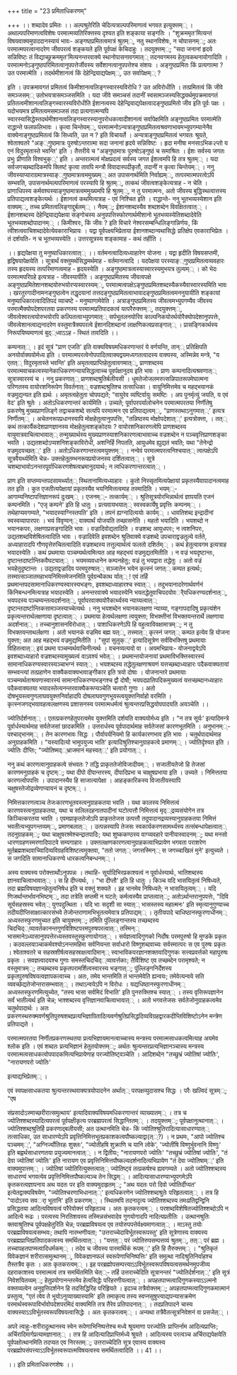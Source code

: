 +++
title = "23 प्रमिताधिकरणम्"

+++
।। शब्दादेव प्रमितः ।। अल्पश्रुतेरिति चेदित्यत्राल्पपरिमाणत्वं भगवत इत्युक्त्तम्् । अथाल्पपरिमाणत्वविशेषः परमात्मव्यतिरिक्त्तस्य दृश्यत इति शङ्काया सङ्गतिः । "शुक्रममृत'मित्यन्तं विषयवाक्यमुपाददानस्यायं भावः- अङ्गष्ठप्रमितत्वमात्रं श्रुतम््, नतु स्थानविशेषः, न चोपासनम््; अतः परमात्मपरत्वानादरेण जीवपरत्वं शङ्कयते इति पूर्वपक्षं केचिदाहुः । तदयुक्त्तम््; "सदा जनानां हृदये सन्निविष्टः तं विद्याच्छुक्रममृत'मित्यनन्तरवाक्ये स्थानोपासनावगमात्् तदनवगमस्य हेतुत्वकथनायोगादिति । परमात्मनोऽङ्गुष्ठपरिमितत्वानुपपत्तेर्जीवस्य सर्वेशानत्वानुपपत्तेश्च संशयः । अङ्गुष्ठप्रमितः किं प्रत्यगात्मा ? उत परमात्मेति । तदर्थमीशानत्वं किं देहेन्द्रियाद्यपेक्षम््, उत सर्वापेक्षम्् ?

इति । उपक्रमावगतं प्रमितत्वं किमीशानत्वलिङ्गस्वारस्यविरोधि ? उत अविरोधीति । तत्प्रमितत्वं किं जीवे समञ्जसम्् उतोभयत्रासमञ्जसमिति । यदा जीवे समञ्चसं तदानीं स्वसामञ्जस्यसिद्धयर्थमुपक्रमावगतं प्रतितत्वमीशानत्वलिङ्गस्वारस्यविरोधीति ईशानत्वस्य देहेन्द्रियाद्यपेक्षत्वादङ्गुष्ठप्रमितो जीव इति पूर्वः पक्षः । यदोभयमत्र प्रमितत्वमसमञ्जसं तदा प्रत्यगात्मन्यपि स्वारस्यासिद्धेस्तदर्थमीशानत्वलिङ्गस्वारस्यानुपरोधकत्वादीशानत्वं सर्वापेक्षमिति अङ्गुष्ठप्रमितः परमात्मेति राद्धान्ते फलफलिभावः । कृत्वा चिन्तेयम््, परमात्मनोऽन्यत्राङ्गुष्ठप्रमितत्वश्रवणाभावमभ्युपगम्यानेनैव वाक्येनाङ्गुष्ठप्रमितत्वं किं सिध्यति, उत न ? इति विचायर्ते । अन्यत्राङ्गुष्ठप्रमितत्वं भगवतः श्रूयते, श्वेताश्वतरे "अङ््गुष्ठमात्रः पुरुषोऽन्तरात्मा सदा जनानां हृदये सन्निविष्टः । हृदा मनीषा मनसाऽभिक२प्तो य एनं विदुरमृतास्ते भवन्ति' इति । तैत्तरीये च "अङ्गुष्ठमात्रः पुरुषोऽङ्गुष्ठं च समाश्रितः । ईशः सर्वस्य जगतः प्रभुः प्रीणाति विश्वभुक््' इति । अन्तरात्मत्वं मोक्षप्रदत्वं सर्वस्य जगत ईशत्वमपि हि तत्र श्रुतम्् । यदा सर्वजगच्छब्दादिकमपि क्लिष्टं कृत्वा तावपि मन्त्रौ विवादास्पदीकृतौ, तदानीं न कृत्वा चिन्तेयम्् । ननु जीवस्याप्याराग्रमात्रस्याङ््गुष्ठमात्रत्वममुख्यम्् अत उपासनार्थमिति निर्वाह्यम््, तत्परमात्मपरत्वेऽपि सम्भवति, उपासनार्थमल्पपरिमाणत्वं परस्यापि हि श्रुतम््, तत्कथं जीवत्वशङ्केत्यत्राह - न चेति । प्राणाधिपस्य कर्मवश्यस्याङ्गुष्ठमात्रत्वममुख्यमपि हि श्रुतम््, न तु परमात्मनः, अतो जीवस्य बुद्धिस्थत्वात्तस्य प्रतिपाद्यत्वशङ्केत्यर्थः । ईशानत्वं कथमित्यत्राह - एवं निश्चित इति । राद्धान्ते- ननु भूतभव्यस्येशान इति वाक्यम््, तच्च प्रमितत्वलिङ्गाद्दुर्बलम्् । नैवम््; ईशानशब्दस्यैव शब्दशब्देन विवक्षितत्वात्् । ईशानशब्दस्य देहेन्द्रियाद्यपेक्षया सङ्गोचस्य अनुपपत्तिस्फोरणार्थमीशानो भूतभव्यस्येतिशब्दादेवेति भूतभव्यशब्दोपादानम्् । किमीश्वरः, किं जीवः ? इति विचारे नेश्वरसम्बन्धिलिङ्गान्निर्णयः, किं त्वीशत्ववाचिशब्दादेवेत्येवकाराभिप्रायः । यद्वा पूर्वपक्ष्यभिप्रेताया ईशानशब्दान्यथासिद्धेः प्रतिक्षेप एवकाराभिप्रेतः । तं दर्शयति- न च भूतभव्यस्येति । उत्तरसूत्रस्य शङ्कामाह - कथं तर्हीति ।

।। हृद्यपेक्षया तु मनुष्याधिकारत्वात्् ।। वर्तमनत्वादित्यध्याहारेण योजना । यद्वा हृदीति विषयसप्तमी, हृद्विषयापेक्षयेति । सूत्रार्थं वक्त्तुमर्थसिद्धमर्थमाह - वर्तमानत्वादि । यदपेक्षया परस्याङ््गुष्ठप्रमितत्वव्यवहारः तस्य हृदयस्य तत्परिमाणत्वमाह - हृदयस्येति । अङ्गुष्ठमात्रत्वस्यास्वारस्यमुभयत्र तुल्यम्् । को भेदः परमात्मपरिग्रहे इत्यत्राह - जीवस्यापीति । अङ्गुष्ठप्रमितस्य जीवत्वपक्षे अङ्गुष्ठप्रमितेशानशब्दयोरुभयोरप्यस्वारस्यम््, परमात्मत्वपक्षेऽङ्गुष्ठप्रमितशब्दस्यैकस्यैवास्वारस्यमिति भावः । खरतुरगादीनामनङ्गुष्ठत्वेन तद्धृदयानां तत्तदङ्गुष्ठप्रमितत्वाभावादङ्गुष्ठप्रमितत्वमननुयायीति शङ्कायां मनुष्याधिकारत्वादितिपदं व्याचष्टे - मनुष्याणामेवेति । अत्राङ्गुष्ठप्रमितस्य जीवत्वमभ्युपगम्यैव जीवस्य परमात्मैक्योपदेशपरतया प्रकरणस्य परमात्मप्रतिपादकत्वं यत्परैरुक्त्तम््, तदयुक्त्तम््, जीवत्वेश्वरत्वयोरुभयोरपि कल्पितत्वाभ्युपगमात्् सर्पभूतलनयोरिव काल्पनिकयोरर्थयोरैक्योपदेशानुपपत्तेः, जीवत्वेशानत्वाद्यनादरेण वस्तुमात्रैक्यपरत्वे ईशानदिशब्दानां लाक्षणिकत्वप्रसङ्गात्् । प्रासङ्गिकार्थस्य निरूपयिष्यमाणत्वं बुद््ध्वाऽऽह - स्थितं तावदिति ।।

कम्पनात्् । इदं सूत्रं "प्राण एजति' इति वाक्यविषयमधिकरणान्तरं ये वर्णयन्ति, तान्् प्रतिक्षिपति अनयोर्वाक्ययोर्मध्य इति । परमात्मपरत्वेनोपपादितवाक्यद्वयमध्यगतत्वादस्य वाक्यस्य, अस्मिन्नेव मन्त्रे, "य एतत्् विदुरमृतास्ते भवन्ति' इति अमृतत्वप्राप्तिहेतुत्वावगमात््, प्राणशब्दस्य परमात्मवाचकत्वस्यानेकाधिकरणन्यायसिद्धत्वाच्च पूवर्पक्षानुदय इति भावः । प्राणः कम्पनादित्यश्रवणात्् सूत्रास्वारस्यं च । ननु प्रकरणात्् प्राणशब्दश्रुतिर्बलीयसी । धूमतेजोजलमरुत्सन्निपातरूपमेघात्मना परिणतस्य वायोरशनिरूपेण विवर्तनात्् वज्रशब्दश्रुतिश्च तत्साधिका । वायुनिमित्तमेव च महद्भयानकं वज्रमुद्यन्यत इति ह्यर्थः । अमृतत्वहेतुता चोपपद्यते; "वायुरेव व्यष्टिर्वायुः समष्टिः । अप पुनर्मृत्युं जयति, य एवं वेद' इति श्रुतेः । अतोऽधिकरणान्तरं कार्यमिति । उच्यते; पूर्वापरपर्यालोचनेन परमात्मपरतया निर्णीतेषु प्रकरणेषु मुख्यप्राणलिङ्गे तद्वाचकशब्दे सत्यपि परमात्मन एव प्रतिपाद्यत्वम््, "प्राणस्तथाऽनुगमात््' इत्यत्र निर्णीतम्् । अचेतनरूपप्रधानस्यापि मोक्षहेतुत्वानुपपत्तिः, "तन्निष्ठस्य मोक्षोपदेशात््' इत्यत्रोक्त्ता, । तत्् कथं तत्कार्यैकदेशप्राणज्ञानस्य मोक्षहेतुत्वशङ्कोदयः ? वायोरशनिकारणत्वेपि प्राणशब्दस्य वायुमात्रवाचित्वाभावात्् तन्मुख्यार्थस्य मुख्यप्राणस्याशनिकारणत्वाभावाच्च वज्रशब्देन न पञ्चवृत्तिप्राणशङ्का भवति । उद्यतशब्दोऽप्यशनिशङ्काविरोधी, अशनिर्हि निपतति, आयुधमेव ह्युद्यतं भवति; यथा "तेनेन्द्रो वज्रमुदयच्छत््' इति । अतोऽधिकरणान्तरत्वमयुक्त्तम्् । नन्वेवं परमात्मपरत्वनिश्चयात्् त्वत्पक्षेऽपि सूत्रवैयर्थ्यमिति चेन्न- उक्त्तहेतूतम्भनरूपप्रयोजनस्य दर्शितत्वात्् । सूत्रे चशब्दाभावोऽनन्तरपूर्वाधिकरणशेषत्वभ्रमानुदयार्थः; न त्वधिकरणान्तरत्वात्् ।

प्राण इति सप्तम्यन्तपदसामर्थ्यात्् स्थितानामित्यध्याहारः । कुतो निस्सृतमित्यपेक्षायां प्रकृतस्यैवापादानत्वमाह तत इति । कुत एजतीत्यपेक्षायां प्रकृतस्यैव भयनिमित्तत्वमाह तस्मादिति । भयम््- आगाम्यनिष्टापत्तिज्ञानरूपं दुःखम्् । एजनम््- तत्कार्यम्् । श्रुतिसूत्रयोरभिन्नार्थत्वं ज्ञापयति एजनं कम्पनमिति । "एजृ कम्पने' इति हि धातुः । प्रत्यवायभयात्् स्वस्वकार्येषु प्रवृत्तिः कम्पनम्् । तथेहाप्यवगम्यते, "भयादस्याग्निस्तपति' इति । तपनं ह्यग्नादित्ययोः कार्यम्् । धावतिशब्द इन्द्रादीनां स्वस्वव्यापारपरः । भयं विवृण्वन्् वाक्यार्थं योजयति तच्छासनेति । महतो भयादिति । भयशब्दो न भयानकपरः, लक्षणाप्रसङ्गादिति भावः । वज्रादिवोद्यतादिति । वज्रशब्द आयुधपरः; न त्वशनिपरः, उद्यतशब्दविशेषितत्वादिति भावः । वज्रादिवेति इवशब्देन श्रुतिवाक्ये वज्रशब्दे उपचाराद्वज्रतुल्ये वर्तते, अध्याहारादपि गौणवृत्तेरुचितत्वादिति वज्रशब्दस्य तत्तुल्यार्थत्वं फलतो दशिर्तम्् । कथं हेतुत्वावगम इत्यत्राह भयादस्येति । कथं प्रथमायाः पञ्चम्यर्थत्वमित्यत आह महद्भयं वज्रमुद्यतमितीति । न वज्रं भयदृष्टान्तः, दृष्टान्तदार्ष्टान्तिकवैघट्यात्् । भयमव्यवधानेन कम्पनहेतुः; वज्रं तु भयद्वारा तद्धेतुः । अतो वज्रं भयहेतुदृष्टान्तः । उद्यताद्वज्रादिव परमपुरुषात्् सञ्जातेन भयेन कृत्स्नं जगत्् कम्पत इत्यर्थः; तस्मात्सञ्जातमहाभयनिमित्तमेजनमिति पूर्वग्रन्थैकाथ र्यात्् ! एवं तर्हि प्रथमान्तपदसामानाधिकरण्यस्वारस्यभङ्गः, इवशब्दाध्याहारश्च स्यात्् । तदुभयानादरेणार्थवर्णनं किंनिबन्धनमित्यत्राह भयादस्येति । अनन्तरवाक्ये भयादस्येनि भयतद्धेतुवाचिपदयोवर्ैयधिकरण्यदर्शनात््, भयपदस्य पञ्चम्यन्तत्वदर्शनात््, पूर्वापरवाक्ययोरैकार्थ्यस्य न्याय्यत्वात्् दृष्टान्तदार्ष्टान्तिकसामञ्जस्याच्चेत्यर्थः । ननु भयशब्देन भयानकलक्षणा न्याय्या, गङ्गापदादिषु प्रकृत्यंशेन प्रकृत्यन्तरार्थलक्षणाया दृष्टत्वात्् । प्रथमाया हेत्वर्थलक्षणा त्वयुक्त्ता; विभक्त्तीनां विभक्तयन्तरार्थे लक्षणाया अदर्शनात्् । तच्चानुशासनविरोधात्् । पाशाधिकरणेऽपि हि वहुत्वाविवक्षामात्रम््; न तु विभक्तयन्ताथर्लक्षणा । अतो भयानकं वज्रमिव बह्म यत््, तस्मात्् कृत्स्नं जगत्् कम्पत इत्येव हि योजना युक्त्ता; अत आह महद्भयं वज्रमुद्यमितीति । "सुपां सुलुक््' इत्यादिसूत्रेण सर्वविभक्त्तिषु प्रथमायाः विहितत्वात्् इयं प्रथमा पञ्चम्यर्थवाचिनीत्यर्थः । वचनव्यत्ययो वा । अयमभिप्रायः- योजनाद्वयेऽपि इवशब्दाध्याहारो वज्रशब्दस्यामुख्यत्वं वाऽवश्यं भवेत्् । प्रथमान्तयोजनायां प्रथमाविभक्त्तिस्वारस्यं सामानाधिकरण्यस्वारस्यञ्चाभग्नं स्यात्् । भयशब्दस्य तद्धेतुलक्षणाश्रयणं यत्तच्छब्दाध्याहारः पदैकवाक्यतायां सम्भवन्त्यां तत्प्रहाणेन वाक्यैकवाक्यभावाङ्गीकार इति त्रयो दोषाः । योजनान्तरे प्रथमायाः पञ्चम्यर्थताश्रयणास्वारस्यं सामानाधिकरण्यभङ्गश्च द्वौ दोषौ; भयपदप्रातिपदिकमुख्यत्वं यत्तच्छब्दानध्याहारः पदैकवाक्यतया भयादस्तेत्यनन्तरवाक्यैकरूप्यञ्चेति चत्वारो गुणाः । अतो दोषभूयस्त्वगुणलाघवयुक्त्तनिर्वाहादपि दोषलाघवगुणभूयस्त्वयुक्त्तनिर्वाहो वरमिति । कृत्स्नजगद्भयावहत्वलक्षणस्य प्रशासनस्य परमात्मधर्मत्वं श्रुत्यन्तरप्रसिद्धयोपपादयति अयञ्चेति ।।

ज्योतिर्दर्शनात्् । एतत्प्रकरणहेतुपरत्वमेव युक्त्तमिति दर्शयति वाक्ययोर्मध्य इति । "न तत्र सूर्यः' इत्यादिमन्त्रे पूर्वार्धस्यार्थमाह सर्वतेजसां छादकमिति । उत्तरार्धस्य पूर्वपादार्थमाह सर्वतेजसां कारणभूतमिति । अनुभानम््- पश्चाद्भानम्् । तेन कारणभावः सिद्धः । पौर्वापर्यनियमो हि कार्यकारणभाव इति भावः । चतुर्थपादार्थमाह अनुग्राहकमिति । "यस्यादित्यो भामुपयुज्य भाति' इत्यादिश्रुतिश्चानुग्राहकत्वे प्रमाणम्् । ज्योतिर्दृश्यत इति । ज्योतिः दीप्तिः; "ज्योतिष्मद््भ्राजमानं महस्वत््' इति प्रयोगात्् ।

ननु कथं कारणत्वानुग्राहकत्वे संभवतः ? तद्धि प्राकृततेजोविजादीयम्् । सजातीयतेजो हि तेजसां कारणमनुग्राहकं च दृष्टम््; यथा दीपो दीपान्तरस्य, दीपादिप्रभा च चाक्षुषप्रभाया इति । उच्यते । निमित्ततया कारणत्वोपपत्तिः । उपादानस्यैव हि साजात्यापेक्षा । आहङ्कारिकस्य विजातीयस्यापि चक्षुषस्तेजोद्रव्येणाप्यायनं च दृष्टम्् ।

निमित्तकारणत्वञ्च तेजःकारणभूतवस्त्वनुग्राहकतया भवति । यथा कालस्य निमित्तत्वं कारणवस्त्वनुग्राहकतया, यथा च सलिलदहनातपादीनां घटोत्पत्तौ निमित्तत्वं मृद््द्रव्यसंयोगेन तत्र किञ्चित्करतया भवति । एवमप्राकृततेजोऽपि प्राकृततेजस उत्पत्तौ तदुपादानद्रव्यस्यानुग्राहकतया निमित्तं भवतीत्यभ्युपगन्तव्यम््, प्रमाणबलात्् । उत्पन्नस्यापि तेजसः स्वकार्यकरणसामर्थ्यस्य तत्संबन्धापेक्षत्वात्् तदनुग्राहकम््; यथा चाक्षुषरश्मेश्चन्द्रातपादिः; यथा शुष्ककण्ठस्य वाग्व्यवहारे पानीयास्वादनम््; यथा मनसो धारणग्रहणस्मरणादिपाटवे सम्यगाहारः । उक्त्तलक्षणकारणत्वानुग्राहकत्वाभिप्रायेण भगवता पराशरेण मूर्तब्रह्मशब्दवाच्यिादिव्यविग्रहविशिष्टत्वमुक्तवा, "ततो जगत्् जगत्तस्मिन्् स जगच्चाखिलं मुने' इत्युच्यते । स जगदिति सामानाधिकरण्ये धारकत्वनिबन्धनम्् ।

अस्य वाक्यस्य परोक्त्तार्थोऽनुपपन्नः । तथाहि- सूर्यादिभिरप्रकाश्यत्वं न पूर्वार्धस्यार्थः, भातिशब्दस्य ज्ञानवाचित्वाभावात्् । स हि दीप्त्यर्थः, । "भा दीप्तौ' इति हि धातुः । किञ्च यदि भासयितृत्वं निषिध्यते, तदा ब्रह्मविषयज्ञानहेतुत्वनिषेध इति च वक्त्तुं शक्यते । इह भानमेव निषिध्यते; न भासयितृत्वम्् । यदि णिजर्थान्तर्भावनभिष्टम््, तदा तत्रेति सप्तमी न घटते; कर्मत्वस्यैव प्राप्तत्वात््; अतोऽर्थान्तरानुपपत्तेः, "दिवि सूर्यसहस्रस्य भवेत्् युगपदुत्थिता । यदि भाः सदृशी सा स्यात्् भासस्तस्य महात्मनः' इति स्मृत्यानुगुण्याच्च तदीयदीप्तिसाक्षात्कारसंभवे तेजोन्तराणामभिभूतत्वमेवात्र प्रतिपाद्यम्् । तृतीयपादे चाधिष्ठानस्फुरणाधीनम्् अध्यस्तस्फुरणमुच्यत इति चायुक्त्तम््; तमिति पुंल्लिङ्गान्तस्य तच्छब्दस्य चिदचिद््व्यावर्तकानन्तगुणविशिष्टपरमपुरुषपरत्वात्् तस्मिन्् भासमानेऽध्यासानुपपत्तेरध्यस्तवस्तुस्फुरणायोगात्् । सर्वज्ञत्वादिगुणको निर्दोषः परमपुरुषो हि मुण्डके प्रकृतः । कठवल्लयाञ्चाकर्मवश्योऽनन्तमहिमा सर्वनियन्ता सर्वाधारो विष्णुशब्दवाच्यः सर्वस्मात्परः स एव पुरुषः प्रकृतः । श्वेताश्वतरे च सहस्रशीर्षत्वसहस्राक्षत्वादिमान्् स्वाभाविकपरज्ञानशक्तयादिगुणकः सत्त्वप्रवर्त्तको महापुरुषः प्रकृतः । सवज्ञत्वादयश्च गुणाः समस्तचिदचिद््व्यावर्त्तकाः; तैर्विशिष्ट एव तच्छब्देन परामृश्यते; न वस्तुमात्रम््; तच्छब्दस्य प्रकृतपरामर्शित्वस्वारस्य भङ्गात््; पुंल्लिङ्गनिर्देशस्य प्रकृतपुरुषविषयत्वज्ञापकत्वाच्च । अतः, तमेव भान्तमिति तं भान्तमेवेति ह्यन्वयः; तमेवेत्यन्वये सति व्यवच्छेद्यतेजोन्तरासम्भवात्् । तथाऽन्वयेऽपि न विरोधः । यद्यधिष्ठानस्फुरणाधीनम्् अध्यस्तस्फुरणमित्युच्येत, "तस्य भासा सर्वमिदं विभाति' इति पुनरुक्त्तिश्च स्यात्् । तस्य वृत्तिरूपज्ञानेन सर्वं भातीत्यर्थ इति चेन्न; भाश्शब्दस्य वृत्तिज्ञानवाचित्वाभावात्् । अतो भगवत्तेजसः सर्वतेजोनुग्राहकत्वमेव चतुर्थपादार्थः । अतः प्रकरणस्थरुक्मवर्णश्रुतिपुरुषशब्दप्रत्यभिज्ञापितादित्यवर्णश्रुतिप्रसिद्धदिव्यविग्रहद्वारकदीप्तिविशिष्टोऽनेन मन्त्रेण प्रतिपाद्यते ।

परमात्मपरतया निर्णीतप्रकरणस्थतया प्रत्यभिज्ञायमानत्वाच्चास्य मन्त्रस्य परमात्मसाधकत्वमित्याह अयमेव श्लोक इति । एवं शब्दतः प्रत्यभिज्ञानं हेतुतयोक्त्तम््; अर्थतः श्रुत्यन्तरप्रत्यभिज्ञानञ्चास्य मन्त्रस्य परमात्मत्वसाधकत्वोपपादकमित्यभिप्रायेणाह परज्योतिष्ट्वञ्चेति । आदिशब्देन "तच्छुभ्रं ज्योतिषां ज्योतिः', "नारायणपरो ज्योतिः'

इत्याद्यभिप्रेतम्् ।

एवं स्वपक्षसाधकतया श्रुत्यन्तरस्थवाक्यत्रयोपादनेन अर्थात्् परपक्षव्युदासश्च सिद्धः । परैः खल्विदं सूत्रम््; "एष

संप्रसादोऽस्माच्छरीरात्समुत्थाय' इत्यादिवाक्यविषयमधिकरणान्तरं व्याख्यातम्् । तत्र च ज्योतिश्शब्दस्यादित्यपरत्वं पूर्वपक्षीकृत्य परब्रह्मपरत्वं सिद्धान्तितम्् । तदयुक्त्तम््; पूर्वपक्षानुत्थानात्् । ज्योतिश्शब्दश्रुतिर्हि प्रकरणाद्बलीयसी; अत उत्थानमिति चेन्न- किं ज्योतिश्श्रुतिरादित्यासाधारण्यात्् तत्साधिका, उत साधारण्येऽपि प्रवृत्तिनिमित्तभूतप्रकाशकत्वपौष्कल्याद्वा(त््?) । न प्रथमः, "आपो ज्योतिश्च पञ्चमम््', "अग्निर्ज्योतिरहः शुक्लः', "ज्योतीहषि शुक्राणि च यानि लोके', 'ज्योतींषि विष्णुर्भुवनानि विष्णुः' इति बह्वर्थसाधारणतया प्रयुज्यमानत्वात्् । न द्वितीयः; "नारायणपरो ज्योतिः' "तच्छुभ्रं ज्योतिषां ज्योतिः', "तं देवा ज्योतिषां ज्योतिः' इति नारायण एव प्रवृत्तिनिमित्तपौष्कल्यदर्शनादित्यभिप्रायेण "तं देवा ज्योतिषाम््' इति वाक्यमुपात्तम्् । ज्योतिषां ज्योतिरित्युक्त्तत्वात्् ज्योतिष्ट्वं तत्प्रकर्षश्च ह्यवगम्यते । अतो ज्योतिश्शब्दस्य साधारण्यं भगवत्येव प्रवृत्तिनिमित्तपौष्कल्यञ्च तेन सिद्धम्् । आदित्यासाधारण्याभ्युपगमेऽपि कृतकरत्वज्ञापनाय अथ यदतः पर इति वाक्यमुदाहृतम््; "अथ यदतः परो दिवो ज्योतिर्दीप्यत' इत्येतद्वाक्यविषयेण, "ज्योतिश्चरणाभिधानात््' इत्यधिकरणेन ज्योतिश्शब्दश्रुतेः परिहृतत्वात्् । तत्र हि "पादोऽस्य सवर्ा भूतानि' इति प्रकरणम्् । स्थितमपि तदनादृत्य ज्योतिश्शब्दस्य तमःप्रतिद्वन्द्विनि प्रसिद्धतया आदित्यविषयत्वं परैरेवोक्त्तं परिहृतञ्च । अतः कृतकरत्वम्् । परशब्दविशेषितज्योतिश्शब्दोऽपि न आदित्ये रूढः । परत्वस्य निरतिशयस्य तस्मिन्नसंभवादेव गुणयोगादपि नादित्यप्रतीतिः । उत्थानश्रुतिः क्तवाश्रुतिश्च पूर्वपक्षहेतुरिति चेन्न; परब्रह्मविषयत्व एव तयोरुपपत्तेर्वक्ष्यमाणत्वात्् । माऽस्तु तयोः परब्रह्मविषयत्वसम्भवः; तथापि नारम्भणीयता; "उत्तराच्चेदाविर्भूतस्वरूपस्तु' इति सूत्रेणास्य वाक्यस्य परब्रह्मप्राप्तिप्रतिपादकत्वस्य समर्थितत्वात्् । "यत्तत्् परं ज्योतिरुपसम्पत्तव्यं श्रुतम््, तत्् परं ब्रह्म । तच्चापहतपाप्मत्वादिधर्मकम्् । तदेव च जीवस्य पारमार्थिकं रूपम््' इति हि तैरुक्त्तम्् । "श्रुतिकृतं विवेकज्ञानं शरीरात्समुत्थानम््, विवेकज्ञानफलं स्वरूपेणाभिनिष्पत्तिः' इति समुत्था नादिश्रुतिनिर्वाहश्च तैस्तत्रैव कृतः । अतः कृतकरत्वम्् । इह परब्रह्मोपसम्पत्त्याऽऽविर्भूतस्वरूपविषयत्वसमर्थनमुपजीव्य दहराकाशस्य परमात्मत्वं तत्र समर्थितमिति चेत््- तर्हि उत्तराच्चेदिति सूत्रानन्तरं "ज्योतिर्दर्शनात््' इति सूत्रं निवेशयितव्यम््; हेतुप्रयोगानन्तरमेव हेत्वसिद्धेः परिहरणीयत्वात्् । अपहतपाप्मत्वादिगुणकस्याऽऽत्मनो वक्त्तव्यत्वेन अनुवृत्तिदर्शनेन हि तदसिद्धिरिह परिहिृयते । इदञ्च तत्रैवोक्त्तम््; अपहतपाप्मत्वादिगुणकमात्मानं प्रस्तुत्य, "एतं त्वेव ते भूयोऽनुव्याख्यास्यामि' इति तमाकृत्य तस्य स्वप्नसुषुप्त्याद्यपन्यासक्रमेण परमार्थस्वरूपाविर्भावोपदेशपरमिदं वाक्यमिति तत्र तैरेव प्रतिपादनात्् । तदप्रतिपादने चास्य वाक्यस्याऽऽविर्भूतस्वरूपविषयत्वासिद्धेः । अतः कृतकरत्वम्् । अन्यथा तत्रैवैतत्सूत्रनिवेशनं वा प्रसजेत्् ।

अपरे त्वाहुः-शरीरादुत्थानस्य स्वेन रूपेणाभिनिष्पत्तेश्च मध्ये श्रूयमाणा परज्योतिः प्राप्तिर्नाम आदित्यप्राप्तिः; अर्चिरादिमार्गप्रत्यामज्ञानात्् । तत्र हि आदित्यादिप्राप्तिर्मध्ये श्रूयते । आदित्यस्य परत्वञ्च अर्चिराद्यपेक्षयेति पूर्वपक्षोत्थानमिति तदप्यत एव निरस्तम््; उत्तराच्चेदिति सूत्र एवास्य वाक्यस्य परब्रह्मोपसंपत्त्याऽऽविर्भूतस्वरूपात्मविषयत्वस्य समर्थितत्वादिति ।। 41 ।।

।। इति प्रमिताधिकरणशेषः ।।


